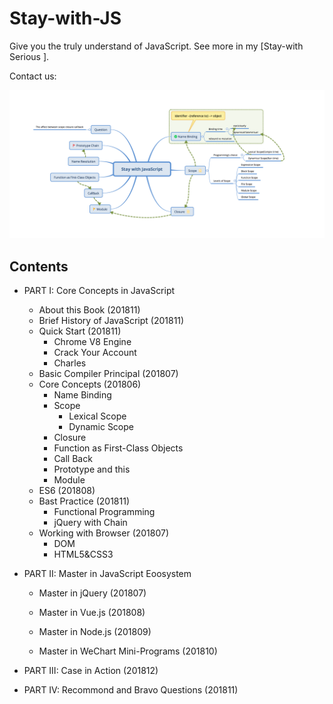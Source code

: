 # Stay-with-JS
Give you the truly understand of JavaScript. See more in my [Stay-with Serious ].

Contact us:

![image-20180620220157879](assets/image-20180620220157879.png)

## Contents

- PART I: Core Concepts in JavaScript 
  - About this Book (201811)  
  - Brief History of JavaScript (201811)  
  - Quick Start (201811)  
    - Chrome V8 Engine 
    - Crack Your Account 
    - Charles 
  - Basic Compiler Principal (201807) 
  - Core Concepts (201806) 
    - Name Binding 
    - Scope 
      - Lexical Scope 
      - Dynamic Scope 
    - Closure 
    - Function as First-Class Objects 
    - Call Back 
    - Prototype and this 
    - Module 
  - ES6 (201808) 
  - Bast Practice (201811)  
    - Functional Programming 
    - jQuery with Chain 
  - Working with Browser (201807) 
    - DOM 
    - HTML5&CSS3 
- PART II: Master in JavaScript Eoosystem 

  - Master in jQuery (201807)  

  - Master in Vue.js (201808)  
  - Master in Node.js (201809)  
  - Master in WeChart Mini-Programs (201810)  
- PART III: Case in Action (201812)  
- PART IV: Recommond and Bravo Questions (201811)  
